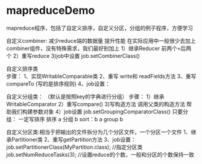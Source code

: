 # mapreduceDemo
mapreduce程序，包括了自定义排序，自定义分区，分组的例子程序，方便学习


自定义combiner: 减少reduce端的数据量   提升性能
       在实际应用中一般很少去加上combiner组件，没有特殊需求，我们最好别加上
    1）继承Reducer   前两个=后两个
	2）重写reduce
	3)job中设置   job.setCombinerClass()
			
自定义排序类  
 步骤：
    1、实现WritableComparable类
    2、重写 write和 readFields方法
    3、重写compareTo  (写的是排序规则)
	4、job设置： 


自定义分组类： （默认是按照key的字典进行分组）
步骤：
    1）继承 WritableComparator
    2）重写compare()
    3)写构造方法   调用父类的构造方法  帮助我们构建参数对象
    4）job设置    job.setGroupingComparatorClass()
   只要分组：  一定写排序
   排序  a
   分组  b
   sort：b   a
   group b
			

自定义分区类:相当于把输出的文件拆分为几个分区文件，一个分区一个文件
 1、继承Partitioner类
 2、重写getPartition方法
 3、job设置：   job.setPartitionerClass(MyPartition.class);   //指定分区类
                 job.setNumReduceTasks(3);  //设置reduce的个数，一般和分区的个数保持一致



